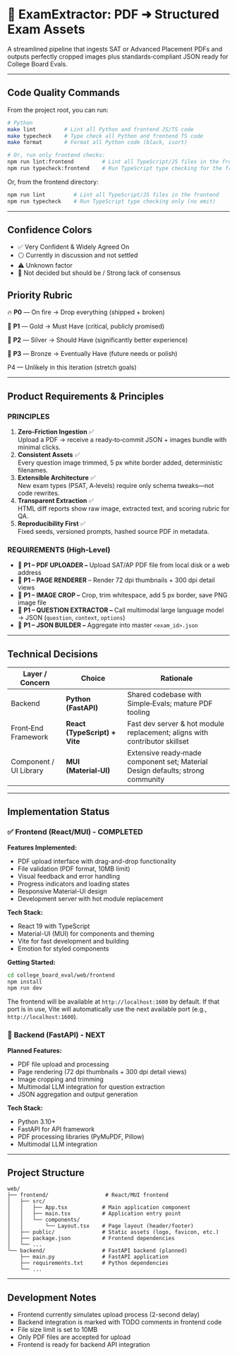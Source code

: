 # 📝 ExamExtractor: PDF ➜ Structured Exam Assets

A streamlined pipeline that ingests SAT or Advanced Placement PDFs and outputs perfectly cropped images plus standards‑compliant JSON ready for College Board Evals.

---

## Code Quality Commands

From the project root, you can run:

```bash
# Python
make lint         # Lint all Python and frontend JS/TS code
make typecheck    # Type check all Python and frontend TS code
make format       # Format all Python code (black, isort)

# Or, run only frontend checks:
npm run lint:frontend         # Lint all TypeScript/JS files in the frontend
npm run typecheck:frontend    # Run TypeScript type checking for the frontend
```

Or, from the frontend directory:

```bash
npm run lint         # Lint all TypeScript/JS files in the frontend
npm run typecheck    # Run TypeScript type checking only (no emit)
```

---

## Confidence Colors

- ✅ Very Confident & Widely Agreed On
- ⚪ Currently in discussion and not settled
- ⚠️ Unknown factor
- 🔴 Not decided but should be / Strong lack of consensus

## Priority Rubric

🔥 **P0** — On fire → Drop everything (shipped + broken)

🏅 **P1** — Gold → Must Have (critical, publicly promised)

🥈 **P2** — Silver → Should Have (significantly better experience)

🥉 **P3** — Bronze → Eventually Have (future needs or polish)

P4 — Unlikely in this iteration (stretch goals)

---

## Product Requirements & Principles

### PRINCIPLES

1. **Zero‑Friction Ingestion** ✅\
   Upload a PDF → receive a ready‑to‑commit JSON + images bundle with minimal clicks.
2. **Consistent Assets** ✅\
   Every question image trimmed, 5 px white border added, deterministic filenames.
3. **Extensible Architecture** ✅\
   New exam types (PSAT, A‑levels) require only schema tweaks—not code rewrites.
4. **Transparent Extraction** ✅\
   HTML diff reports show raw image, extracted text, and scoring rubric for QA.
5. **Reproducibility First** ✅\
   Fixed seeds, versioned prompts, hashed source PDF in metadata.

### REQUIREMENTS (High‑Level)

- 🏅 **P1 – PDF UPLOADER –** Upload SAT/AP PDF file from local disk or a web address
- 🏅 **P1 – PAGE RENDERER** – Render 72 dpi thumbnails + 300 dpi detail views
- 🏅 **P1 – IMAGE CROP –** Crop, trim whitespace, add 5 px border, save PNG image file
- 🏅 **P1 – QUESTION EXTRACTOR –** Call multimodal large language model → JSON (`question`, `context`, `options`)
- 🏅 **P1 – JSON BUILDER –** Aggregate into master `<exam_id>.json`

---

## Technical Decisions

| Layer / Concern        | Choice                        | Rationale                                                                      |
| ---------------------- | ----------------------------- | ------------------------------------------------------------------------------ |
| Backend                | **Python (FastAPI)**          | Shared codebase with Simple‑Evals; mature PDF tooling                          |
| Front‑End Framework    | **React (TypeScript) + Vite** | Fast dev server & hot module replacement; aligns with contributor skillset     |
| Component / UI Library | **MUI (Material‑UI)**         | Extensive ready‑made component set; Material Design defaults; strong community |

---

## Implementation Status

### ✅ **Frontend (React/MUI) - COMPLETED**

**Features Implemented:**
- PDF upload interface with drag-and-drop functionality
- File validation (PDF format, 10MB limit)
- Visual feedback and error handling
- Progress indicators and loading states
- Responsive Material-UI design
- Development server with hot module replacement

**Tech Stack:**
- React 19 with TypeScript
- Material-UI (MUI) for components and theming
- Vite for fast development and building
- Emotion for styled components

**Getting Started:**
```bash
cd college_board_eval/web/frontend
npm install
npm run dev
```

The frontend will be available at `http://localhost:1600` by default. If that port is in use, Vite will automatically use the next available port (e.g., `http://localhost:1600`).

### 🔄 **Backend (FastAPI) - NEXT**

**Planned Features:**
- PDF file upload and processing
- Page rendering (72 dpi thumbnails + 300 dpi detail views)
- Image cropping and trimming
- Multimodal LLM integration for question extraction
- JSON aggregation and output generation

**Tech Stack:**
- Python 3.10+
- FastAPI for API framework
- PDF processing libraries (PyMuPDF, Pillow)
- Multimodal LLM integration

---

## Project Structure

```
web/
├── frontend/                  # React/MUI frontend
│   ├── src/
│   │   ├── App.tsx           # Main application component
│   │   ├── main.tsx          # Application entry point
│   │   └── components/
│   │       └── Layout.tsx    # Page layout (header/footer)
│   ├── public/               # Static assets (logo, favicon, etc.)
│   ├── package.json          # Frontend dependencies
│   └── ...
└── backend/                  # FastAPI backend (planned)
    ├── main.py               # FastAPI application
    ├── requirements.txt      # Python dependencies
    └── ...
```

---

## Development Notes

- Frontend currently simulates upload process (2-second delay)
- Backend integration is marked with TODO comments in frontend code
- File size limit is set to 10MB
- Only PDF files are accepted for upload
- Frontend is ready for backend API integration

